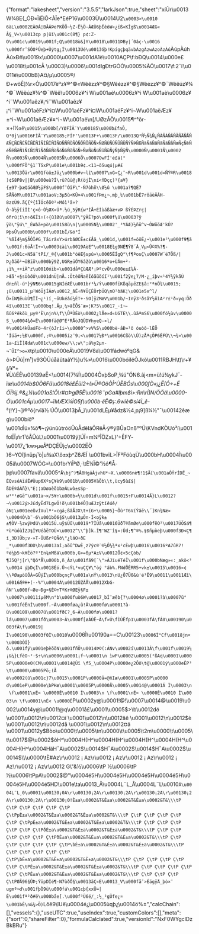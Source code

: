 {"format":"lakesheet","version":"3.5.5","larkJson":true,"sheet":"xíÛr\u0013W¾ßE{_ÒÐ«ÏíËIÕ<ÀÎe*EéP16\u0003Ù\u0014U2`\u0003>\u0010 6àL\u0002EÀ0Á¦BÂÁÞePKÖÕ~½Z-Ë½Ö-ÁÆÙ6þËêôW«¿ïß«KÎgß\u0014ÆG«Â§_V«\u0013¢p p|üï\u001c(8¶} p¢:Z-O\u001c\u0019\u001f;Q\u0018ù&]Y\u0018\u0011ÞBy|´0âç·\u0016\u000fr¯SÕOºÛeþ+Ûýtg¿Î\u0013Úé\u0013Gþ!KpígçþqävbÀzgÀzwÀzoÀzÀú`ÀúpÀúhÀúxÐñ\u0019x\u0000\u0007\u001dA1è\u0010AÇP\f:bÐQ\u0014\u000e£\u0018t\u001cÅ \u0003)\u0006\u001dIgÐtrGÒÒ\u0005¾ÀÕ\u0017\f:2¯ï\u0011è\u000bB}A¤/µ\u0005®­/Ð+wõÊ]½r×Ó\u0017èºz¥®^©«Wêêzz¥^©§Wêézz¥^©§Wêézz¥^©¯Wêëúz¥¾^©¯Wêëúz¥¾^©¯Wêë\u0006z¥^i W\u001aè\u0006z¥^i W\u001aè\u0006z¥^i¨W\u001aêz¥¡^i¨W\u001aêz¥¡^i¨W\u001aêFz¥^i¤W\u001aéFz¥^i¤W\u001aéFz¥^i¬W\u001aëÆz¥±^i¬W\u001aëÆz¥±^i¬W\u001aë\n[/UØz­ÂÖ\u0015¶^­°õr­×+l½`aë\u0015\u000b[/YØFÍÂ¨Y\u00185\u000b£faÔ,Q³0j\u0016FÍÂ¨Y\u00185;FÍF'\u0013F+\u0013F/\u0013Q³Ñ½Ñ¾Ñ¿ÑÀÑÁÑÂÑÃÑÄÑÅÑÆÑÇÑÈÑÉÑÊÑËÑÌÑÍÑÎÑÏÑÐÑÑÑÒÑÓÑÔÑÕÑÖÑ×ÑØÑÙÑÚÑÛÑÜÑÝÑÞÑßÑàÑáÑâÑãÑäÑåÑæÑçÑèÑéÑêÑëÑìÑíÑîÑïÑðÑñÑòÑóÑôÑõÑöÑ÷ÑøÑùÑúÑûÑüÑýÑþÑÿÑ\u0000Ñ\u0001Ñ\u0002Ñ\u0003Ñ\u0004Ñ\u0005Ñ\u0006Ö\u0007OwFÍ'é£á(°\u000fFÒ°§1¨TSxP\u001e\u001b9¢.<11~ôSuqú|µ#£\u0013Õãr\u001fùû±Jõ¿\u000b#v~lî\u0007\nG«Ç¿¨~R\u001d\u001d=ÑÝ®R\u0018)¢S8P8v||B\u000eù?Í\rü?ûü@¡R(öjÌ\ní<ñDçç)¹{a¥}{±97·þæQáôÆØ½ÿFS\u000f¯ÓîF\"·Ñ7òhñ\\Ø½û \u001a?¶QÊ7SÅÑòM\u0017\u001aoV;3µ5ù<KÛ×4\u001fÞm¿¬,mþ¸¼\u001bÊ7rôäèÄÂH­8z¢Ú9.ãÇ{º{îÏÓcêö©²»Móì¹ä»?Ò·â½ÿ[iÎÍ'ç×ô·Ò½ØX»Üª.½ú¸5ÿR{w³ÍÅ+ÉÌùáßàæ+vÞ ß­ÝÉÞZrç|óñrú¦î\n÷ôÆÍì÷(÷{û]Øù\u0007\"ÿÀÉ?pó\u000f¼ü\u0003?ÿ ÿò\"ÿú\"_ÈWàä+pò\u00158ù\n|\u0005N¾\u0002'_³YÁÆ)½ñü^v¬ÓWõöÆ'­kÚ?ÞþsÛ\u000b\u000f\u001bÏ/&ó³Í¯%ßÍ4½m§ÃÓÎ#G_TåirâxY>úrbâØCÊ±c£Åã_\u001d,\u001f=ôõÉ¿¬\u001e²\u000f9¶ã\u001f:6öÅ!Ï÷¤\u0003¢àì\u0019AèE^\u0018E¾g9NÉ¶Ý8´Â¸Vµ<Û©X%?¶­J\u001c«N5â¨tPî/_®{\u001b°óêE§spú»\u0005ËÍgQ°\f¶ªosÇ\u0007W´ë7Öß/|Þ¿ðäõ¹¬öBïõ\u000bÿ9Z,UG­R±üÕY6âZò\u0016ºo÷ÙÃm÷²-¡ì%_++iÀ^z\u0010óïb»\u001dåªÇùÆÆ³¡ÞºcvÖ\u000e±£¾Á­>Æã'«§sÜòóÚ\u001dnÜ|nÅ.:ÔtèôÑaëÌóäüöíï¹\u001f2ÿe¿7/M·¿_iþv«¹4Ý¾ÿkãÙdn±ñl-ú¹}ýN¶6\u0015gNÍéÆË\u001br³¼/Ý\u000fïKßqäµëZE§â:°ªnÕ¾\u0015;¡ü\u0011¸µ²WóÜjÍÁø\u0012_âË÷ñ¥ÛÇÉÒrþÚQ\nO²òäK¦\u001e5x­^l/Õ×ïN¶ëuùÙ¶ÏÏ¬¿¹)í¸~öUkéâú½ÉT+·SO[ÿZMæV\u001b/~Inÿ3¹ðsãY½ñìA²r£¹ð¤yq:Õð4î\u0013E¨\u000bq!.Äµ¸¼>âÊÔ$¯æ×¦K?5\u0017_·î¬­ßû6ºêkõù_µy®'È\njn%\f\\ÛªÙÈò\u0002¿lÅe»d«UGTE\\.ûãªmS6\u000fó½ùv\u0000S_\u0004¾ð=Ë\u000fã@Ø^É²RÅòJQÙD¥hyeQ-×l/®\u0014kÛaóFö·4r{òJrîi~\u0000^>vV%S\u000bë·åÐ»¹ô óuòô·lËÖ'Íúä+;¼Ð\u000f,;®\u0005íz¨9¡<\u0017¼Ð*\u0016Cßò\\Û)zÅªçÖP6ÊFÙ\\¬¾»\u001a~£ìÎ]Ædæ\u001c\u000ew/\\;w\";á%y2µn­¬¯ÜI^>o=X`tp\u0010\u000eÂ\u0019V8a\u001fádwóºqG&ô>ÞÛú|rn¹}v93ÒÛúåäûtaãY½}u%»\u0016\u000bóiIëÕJkò\u0011RBJH\t)\r+¥(/¥°+¥ÙûÉÊ\u00139øË<\u0014[7¾Í\u0004ÕxþSoP¸¾ú\"ÓN6.âj<m=ü!ú¾ykJ¯­_ïæ\u0014b$0Ò6Fû\u0018é£Éül2÷(»Ü®OöÒÎ^ÙËBÓs\u000fÒ«¡¿Ë[Ó÷+ÉÖÏ¾j.®&¿¼\u001aS¦Õ\r#¤ÞgØ5Ë\u0016¨pGa#lþm$ì>:Rn\rÍ]N/ÖÖä\u0000-Ó\u001cÁµ\u0017~ïMÆX¼ÌO5f\u000b·ëË©¡:.6wìè©sí4Ì_ê-_³(!Y}¬]í®ºó{rvîã½ ÚÔ\u0013þÂ_ï\u001dLÊµ¥ådz&½4¸p¡9]ß¼½\"¯\u00142êæg\u000bíôº \u001dÌü»¾ô¶~¡ýünûùtróöÛúÅdêIãÕRëÅ·ÿ®ÿBÛaOnßººÜ\\KVndKÒUó³í\u001foËÏ¡ñr1¹ôÃÛúL\u0001\u0019ÿ]ÚÏ=m¼ºÎÖZxL}'÷ÊFY­\u0017¿'kw»µeÃªDÇÉÜjç\u0002ËÒ }6~YOî]ìnüp¡¹ò|u¾aX\\ô±xþ^Z6ÆÍ \u001bvïL>ÎFºFöùqÙ\u000bH\u0004Ì\u0005ä\u0007WÓG=\u001brYíÎªØ¸·\tÈ¼Ï©'½ó¶Å­þp\u0007favä\u0005^`Å\bj^)¶Â0HgäÀjvhU*~X.\u0006nè¶!1$Ä[\u001aÒÝrÍDË_~ÉQvséAïáÉ#Ùup6XºsÇ¥è9\u001b\u0005VàÕb\\t,ùcy5ù£$|ßDÉ®âÀñ}\"E¦¦aDøaèõ1bæÂLwò±sSp­w³°¹øGë^\u001a¬×/5¥÷\u000b«½\u001d\u001f\u0015÷F\u0014Ã}L\u0012?¬\u0012ý>J£dyÊd7LgwÓ!õ\u001béÔ]uÆJzÿtíêúê/òN¦\u001eeßvÍVulª²»cgá;ßâÃJX\t+íG+\u0005}¬Ôû²T6VíÝâë\\´]Kn¾Næ¤\u0004Ò\b¨·6\u001bÒ6§S\u0013µÖn·Î<oÿk±±¶ÒV·¾zwýÞdú\u0015Ú.uÿ$Úû\u0019*7ÌÛâ\u0016ÛðT®ãmØe\u000fëO²\u0017ÚÖSá¶ºùºùóùÎZJ§Î¥UéâëTOÙ×\u0012^\\^þ­]k.Î¶'WZ¯î§«:Ûd;¶^®%.§Ðñµòeþ\u000f3Ð<Ç¶í¸3Ð]Ûb;v-»T-ÖUßrªQÑò\"¿läO+ðE _*\u000f3ÐD\b\u0013aî;aöû^DwÈ¸z7ýc®¯®½Ô¼¾ªx²cÈwþ\u0016\u0016ºA7ûR7!ºé½þ5¬k­¥Éö­?º³En¾nMßá\u000b,G>=ßµ*A±V\u0012Õ¢<5cÇòb/¶J5Q²j[r\"Qô*Å\u000b,ñ¸Àz\u001fã9[¯\"»ÀJïuéTéÎ\u001f\u000bNæg»«:_akö<³\u0014 ýþDçÏ\u0018Éó.Û~cÝL²vuÇÇ¥\"òý °âb%.FNdÕÊRR5+vk±\u0015\u0016«¢\\ªØaµòûÓÀ»GÛýÏ\u000bçnçP\u001a\nÝ\u0013\nU¿Ô7Ü0&ù'é³Ê9\u0011\u0011Æî\u0016Æ®H+(··%°\u0004À\u0012ÛZÂÅ\u0012XbG-ñN'\u000f~Øe~Ðg¤§È©÷TºKr®ØEÿ§F±\u0007\u0011íµëM\n°b\u000fuò6W\u0017¸bÍ¨æêb{?\u0004ø\u0001?à\u0007ü°\u001féËnÎ\u000f.~À\u000føa¿û!Â\u000fø\u0001?à-ü\u0010ã\u0007ü\u001fðC?¸6~À\u000fø\u0001?lá\u0007\u001fð\u0003~À\u000f[øÁÙË~À\f»Ú\fÌÚËfp1\u0003fÀ\fÁ0\u00190\u0003fÀ\f\u0019|Ì\u00190\u0003f0Ì\u0010`\u0006Ì\u00190a==C\u00123`\u0006Ì°Cf\u0018jn¤\u0003ÒÍ}ô.\u001fý\u001eþèööN\u001fñÕ\u0014Þ©(:ÁNv\u0002í\u0013Â\f\u001f\u0019¼¡&¼}LfèO~²·$÷\n\u0006\u0001¡f~\u0001\n ìwP\u0002\u0005(²ßAq\u0001\u0005P\u0000e0(CM\u0001\u0014@Ùï \f5_\u0004P\u0000e¿2Ôô\t@\u0001ý\u000eÊP³\t\u0000\u0005Pö;(Ãë\u0002(û\u001c}7\u0015\u0001P\u0000å=@ñIæ\u0001\u0005P\u0000d\u001eP\u0000e\bPHæ\u0001\u0005P\u0000Å\u0005\u0014@\u0001Á Ì\u0003\n \f\u0001\nÉ< \u0000Ê\u0010 Ì\u0003\n \f\u0001\nÉ< \u0000Ê\u0010 Ì\u0003\n \f\u0001\nÉ< \u0000Ê`P\u0002y@\u0001!@!\u0007\u0014@\u0019\u0002\u0014y@\u0001!@q\u0001å£\u0001\u0005$>\b\u0012dð \u0001\u0012\n\u0012¤í \u0001\u0012\n\u0012äê \u0001\u0012\n\u0012$è \u0001\u0012\n\u0012då \u0001\u0012\n\u0012¤â \u0001\u0012y$Bòo\u0000\t\u0005\tn\u0000\t\u0005\t2m\u0000\t\u0005\t\u0017$@\u0002$òH^\u0004H(H^\u0004H(H^\u0004H(H^\u0004H(H^\u0004H(H^\u0004HäH¯A\u0002$\u0014$H¯A\u0002$\u0014$H¯A\u0002$\u0014$\\\u0000\tÈ#Az\r\u0012 ¡ Az\r\u0012 ¡ Az\r\u0012 ¡ Az\r\u0012 ¡ Az\r\u0012 ¡ Az\r\u0012 G\"&½\u0006\tP ½\u0006\tP ½\u0006\tPpA\u0002$@\"\u0004é5H\u0004é5H\u0004é5H\u0004é5H\u0004é5H\u0004é5HD\u001e\ta\u0013_Ã\u0004L¨L_Ã\u0004L¨L\u0010`Ã\u0004L¨L¸0\u0001\u00130¡0A\r\u00130¡2A\r\u00130¡2A\r\u00130¡2A\r\u00130¡2A\r\u00130¡2A\r\u00130¡0!È±a\u0002&T&È±a\u0002&T&È±a\u0002&T&\\\tP Ç\tP Ç\tP Ç\tP Ç\tP Ç\tP Ç\tPpÈ±a\u0002&T&È±a\u0002&T&È±a\u0002&T&\\\tP Ç\tP Ç\tP Ç\tP Ç\tP Ç\tP Ç\tPpÉ±a\u0002&T&È±a\u0002&T&È±a\u0002&T&\\\tP Ç\tP Ç\tP Ç\tP Ç\tP Ç\tP Ç\tPðÈ±a\u0002&T&È±a\u0002&T&È±a\u0002&T&\\\tP Ç\tP Ç\tP Ç\tP Ç\tP Ç\tP Ç\tPðÉ±a\u0002&T&È±a\u0002&T&È±a\u0002&T&\\\tP Ç\tP Ç\tP Ç\tP Ç\tP Ç\tP Ç\tP\bÈ±a\u0002&T&È±a\u0002&T&È±a\u0002&T&\\\tP Ç\tP Ç\tP Ç\tP Ç\tP Ç\tP Ç\tP\bÉ±a\u0002&T&È±a\u0002&T&È±a\u0002&T&\\\tP Ç\tP Ç\tP Ç\tP Ç\tP Ç\tP Ç\tPÈ±a\u0002&T&È±a\u0002&T&È±a\u0002&T&\\\tP Ç\tP Ç\tP Ç\tP Ç\tP Ç\tP Ç\tPÉ±a\u0002&T&È±a\u0002&T&È±a\u0002&T&\\\tP Ç\tP Ç\tP Ç\tP Ç\tPØÃ96§ÛÞ;ÝöpDÌé¶·N7ùðÔ§\u0013ãÇ«E\u0013_V\u000få¯>ÉägÿÄ_þò×¨ ugmº¬d\u001fþÒ9ü\u000fá\u001cþ{xxÜ=|Ê\u001fª²ð#ë\u000båe[.\u000f³Ù6é/_:½_²gÛfe¿¤\u001bÈ\n&¾>Ö)`Lôê9\\îUê\u0004é¿\u0005ùqþ¿\u0014ö%±","calcChain":[],"vessels":{},"useUTC":true,"useIndex":true,"customColors":[],"meta":{"sort":0,"shareFilter":0},"formulaCalclated":true,"versionId":"NxF0WYgclDzBkBRu"}